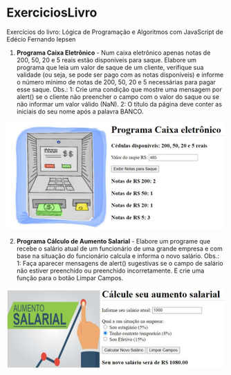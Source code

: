 # ExerciciosLivro
Exercícios do livro: Lógica de Programação e Algoritmos com JavaScript de Edécio Fernando Iepsen

1) **Programa Caixa Eletrônico** -
Num caixa eletrônico apenas notas de 200, 50, 20 e 5 reais estão disponíveis para saque. Elabore um programa que leia um valor de saque
de um cliente, verifique sua validade (ou seja, se pode ser pago com as notas disponíveis) e informe o número mínimo de notas de 200, 50, 20 e 5 necessárias para
pagar esse saque.
Obs.:
1: Crie uma condição que mostre uma mensagem por alert() se o cliente não preencher o campo com o valor do saque ou se não informar um valor válido (NaN).
2: O título da página deve conter as iniciais do seu nome após a palavra BANCO.

![Databrick project with Snowflake](img/programaCaixaEletronico.jpeg)

2) **Programa Cálculo de Aumento Salarial** -
Elabore um programe que recebe o salário atual de um funcionário de uma grande empresa e com base na situação do funcionário calcula e informa o novo salário.
Obs.: 
1: Faça aparecer mensagens de alert() sugestivas se o campo de salário não estiver preenchido ou preenchido incorretamente. E crie uma função para o botão Limpar Campos.

![Databrick project with Snowflake](img/aumentoSalarial.jpeg)